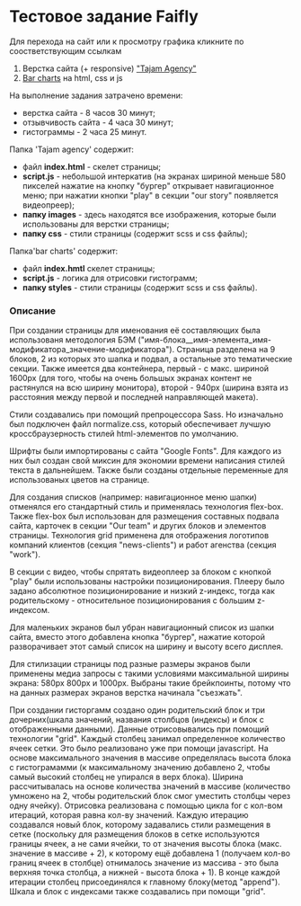 # Тестовое задание Faifly
Для перехода на сайт или к просмотру графика кликните по соостветствующим ссылкам
1. Верстка сайта (+ responsive) ["Tajam Agency"](https://ant-nov.github.io/Tajam%20agency/ "Перейти на сайт")
2. [Bar charts](https://ant-nov.github.io/bar%20charts/index.html "Посмотреть") на html, css и js

На выполнение задания затрачено времени:
- верстка сайта - 8 часов 30 минут;
- отзывчивость сайта - 4 часа 30 минут;
- гистограммы - 2 часа 25 минут.

Папка 'Tajam agency' содержит:
- файл **index.html** - скелет страницы;
- **script.js** - небольшой интеркатив (на экранах шириной меньше 580 пикселей нажатие на кнопку "бургер" открывает навигационное меню;  при нажатии кнопки "play" в секции "our story" появляется видеопреер);
- **папку images** - здесь находятся все изображения, которые были использованы для верстки страницы;
- **папку css** - стили страницы (содержит scss и css файлы);

Папка'bar charts' содержит:
- файл **index.hmtl** скелет страницы;
- **script.js** - логика для отрисовки гистограмм;
- **папку styles** - стили страницы (содержит scss и css файлы).

### Описание

  При создании страницы для именования её составляющих была использованя методология БЭМ ("имя-блока__имя-элемента_имя-модификатора_значение-модификатора"). Страница разделена на 9 блоков, 2 из которых это шапка и подвал, а остальные это тематические секции. Также имеется два контейнера, первый - с макс. шириной 1600px (для того, чтобы на очень большых экранах контент не растянулся на всю ширину монитора), второй - 940px (ширина взята из расстояния между первой и последней направляющей макета).
  
  Стили создавались при помощий препроцессора Sass. Но изначально был подключен файл normalize.css, который обеспечивает лучшую кроссбраузерность стилей html-элементов по умолчанию.
  
  Шрифты были импортированы с сайта "Google Fonts". Для каждого из них был создан свой миксин для экономии времени написания стилей текста в дальнейшем. Также были созданы отдельные переменные для использованых цветов на странице.
  
  Для создания списков (например: навигационное меню шапки) отменялся его стандартный стиль и применялась технология flex-box. Также flex-box был использован для размещения составных подвала сайта, карточек в секции "Our team" и других блоков и элементов страницы. Технология grid применена для отображения логотипов компаний клиентов (секция "news-clients") и работ агенства (секция "work").
  
  В секции с видео, чтобы спрятать видеоплеер за блоком с кнопкой "play" были использованы настройки позиционирования. Плееру было задано абсолютное позиционирование и низкий z-индекс, тогда как родительскому - относительное позиционирования с большим z-индексом.
  
  Для маленьких экранов был убран навигационный список из шапки сайта, вместо этого добавлена кнопка "бургер", нажатие которой разворачивает этот самый список на ширину и высоту всего дисплея.
  
  Для стилизации страницы под разные размеры экранов были применены медиа запросы с такими условиями максимальной ширины экрана: 580px 800px и 1000px. Выбраны такие брейкпоинты, потому что на данных размерах экранов верстка начинала "съезжать".
  
  При создании гисторгамм создано один родительский блок и три дочерних(шкала значений, названия столбцов (индексы) и блок с отображенными данными). Данные отрисовывались при помощий технологии "grid". Каждый столбец занимал определенное количество ячеек сетки. Это было реализовано уже при помощи javascript. На основе максимального значения в массиве определялась высота блока с гистограмамми (к максимальному значению добавлено 2, чтобы самый высокий столбец не упирался в верх блока). Ширина рассчитывалась на основе количества значений в массиве (количество умножено на 2, чтобы родительский блок смог уместить столбцы через одну ячейку). Отрисовка реализована с помощью цикла for с кол-вом итераций, которая равна кол-ву значений. Каждую итерацию создавался новый блок, которому задавались стили размещения в сетке (поскольку для размещения блоков в сетке используются границы ячеек, а не сами ячейки, то от значения высоты блока (макс. значение в массиве + 2), к которому ещё добавлена 1 (получаем кол-во границ ячеек в столбце) отнималось значение из массива - это была верхняя точка столбца, а нижней - высота блока + 1). В конце каждой итерации столбец присоединялся к главному блоку(метод "append"). Шкала и блок с индексами также создавались при помощи "grid".   
